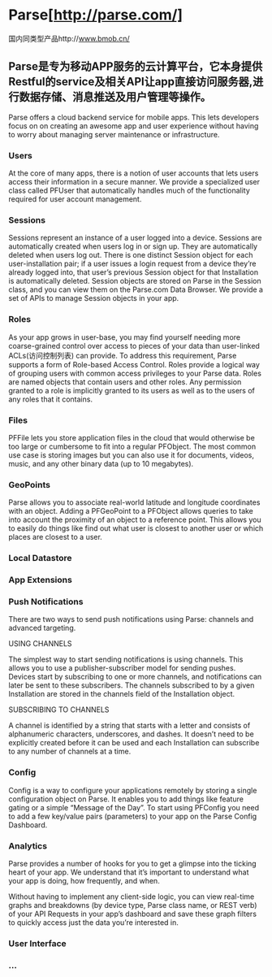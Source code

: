 # Parse[http://parse.com/]


国内同类型产品http://www.bmob.cn/

## Parse是专为移动APP服务的云计算平台，它本身提供Restful的service及相关API让app直接访问服务器,进行数据存储、消息推送及用户管理等操作。

Parse offers a cloud backend service for mobile apps. This lets developers focus on on creating an awesome app and user experience without having to worry about managing server maintenance or infrastructure.

### Users
At the core of many apps, there is a notion of user accounts that lets users access their information in a secure manner. We provide a specialized user class called PFUser that automatically handles much of the functionality required for user account management.

### Sessions
Sessions represent an instance of a user logged into a device. Sessions are automatically created when users log in or sign up. They are automatically deleted when users log out. There is one distinct Session object for each user-installation pair; if a user issues a login request from a device they’re already logged into, that user’s previous Session object for that Installation is automatically deleted. Session objects are stored on Parse in the Session class, and you can view them on the Parse.com Data Browser. We provide a set of APIs to manage Session objects in your app.

### Roles
As your app grows in user-base, you may find yourself needing more coarse-grained control over access to pieces of your data than user-linked ACLs(访问控制列表) can provide. To address this requirement, Parse supports a form of Role-based Access Control. Roles provide a logical way of grouping users with common access privileges to your Parse data. Roles are named objects that contain users and other roles. Any permission granted to a role is implicitly granted to its users as well as to the users of any roles that it contains.

### Files
PFFile lets you store application files in the cloud that would otherwise be too large or cumbersome to fit into a regular PFObject. The most common use case is storing images but you can also use it for documents, videos, music, and any other binary data (up to 10 megabytes).

### GeoPoints

Parse allows you to associate real-world latitude and longitude coordinates with an object. Adding a PFGeoPoint to a PFObject allows queries to take into account the proximity of an object to a reference point. This allows you to easily do things like find out what user is closest to another user or which places are closest to a user.

### Local Datastore
### App Extensions
### Push Notifications
There are two ways to send push notifications using Parse: channels and advanced targeting. 

USING CHANNELS

The simplest way to start sending notifications is using channels. This allows you to use a publisher-subscriber model for sending pushes. Devices start by subscribing to one or more channels, and notifications can later be sent to these subscribers. The channels subscribed to by a given Installation are stored in the channels field of the Installation object.

SUBSCRIBING TO CHANNELS

A channel is identified by a string that starts with a letter and consists of alphanumeric characters, underscores, and dashes. It doesn’t need to be explicitly created before it can be used and each Installation can subscribe to any number of channels at a time.

### Config

Config is a way to configure your applications remotely by storing a single configuration object on Parse. It enables you to add things like feature gating or a simple “Message of the Day”. To start using PFConfig you need to add a few key/value pairs (parameters) to your app on the Parse Config Dashboard.


### Analytics

Parse provides a number of hooks for you to get a glimpse into the ticking heart of your app. We understand that it’s important to understand what your app is doing, how frequently, and when.

Without having to implement any client-side logic, you can view real-time graphs and breakdowns (by device type, Parse class name, or REST verb) of your API Requests in your app’s dashboard and save these graph filters to quickly access just the data you’re interested in.

### User Interface


### ...

